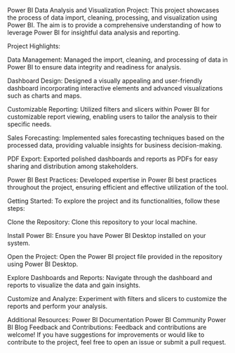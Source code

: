 Power BI Data Analysis and Visualization Project:  This project showcases the process of data import, cleaning, processing, and visualization using Power BI. The aim is to provide a comprehensive understanding of how to leverage Power BI for insightful data analysis and reporting.

Project Highlights:

Data Management:
Managed the import, cleaning, and processing of data in Power BI to ensure data integrity and readiness for analysis.

Dashboard Design:
Designed a visually appealing and user-friendly dashboard incorporating interactive elements and advanced visualizations such as charts and maps.

Customizable Reporting: 
Utilized filters and slicers within Power BI for customizable report viewing, enabling users to tailor the analysis to their specific needs.

Sales Forecasting: 
Implemented sales forecasting techniques based on the processed data, providing valuable insights for business decision-making.

PDF Export: 
Exported polished dashboards and reports as PDFs for easy sharing and distribution among stakeholders.

Power BI Best Practices:
Developed expertise in Power BI best practices throughout the project, ensuring efficient and effective utilization of the tool.

Getting Started:
To explore the project and its functionalities, follow these steps:

Clone the Repository:
Clone this repository to your local machine.

Install Power BI: 
Ensure you have Power BI Desktop installed on your system.

Open the Project:
Open the Power BI project file provided in the repository using Power BI Desktop.

Explore Dashboards and Reports: 
Navigate through the dashboard and reports to visualize the data and gain insights.

Customize and Analyze:
Experiment with filters and slicers to customize the reports and perform your analysis.

Additional Resources:
Power BI Documentation
Power BI Community
Power BI Blog
Feedback and Contributions:
Feedback and contributions are welcome! If you have suggestions for improvements or would like to contribute to the project, feel free to open an issue or submit a pull request.
